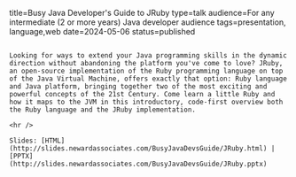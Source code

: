 title=Busy Java Developer's Guide to JRuby
type=talk
audience=For any intermediate (2 or more years) Java developer audience
tags=presentation, language,web
date=2024-05-06
status=published
~~~~~~

Looking for ways to extend your Java programming skills in the dynamic direction without abandoning the platform you've come to love? JRuby, an open-source implementation of the Ruby programming language on top of the Java Virtual Machine, offers exactly that option: Ruby language and Java platform, bringing together two of the most exciting and powerful concepts of the 21st Century. Come learn a little Ruby and how it maps to the JVM in this introductory, code-first overview both the Ruby language and the JRuby implementation.
    
<hr />

Slides: [HTML](http://slides.newardassociates.com/BusyJavaDevsGuide/JRuby.html) | [PPTX](http://slides.newardassociates.com/BusyJavaDevsGuide/JRuby.pptx)

